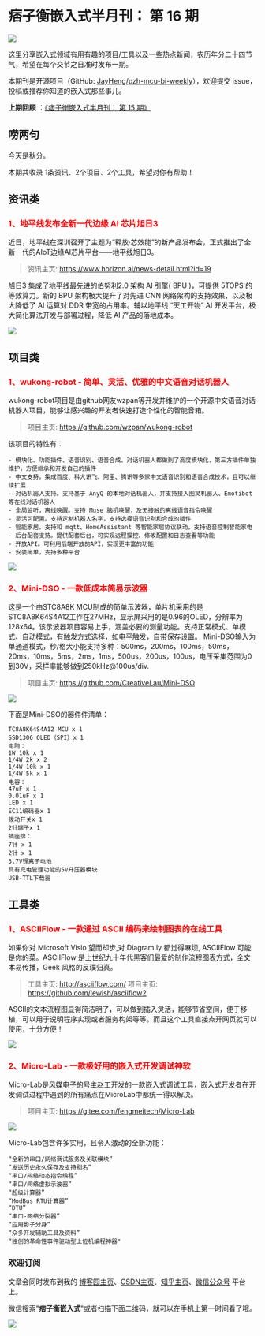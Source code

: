 # 痞子衡嵌入式半月刊： 第 16 期

![](http://henjay724.com/image/cnblogs/pzh_mcu_bi_weekly.PNG)

这里分享嵌入式领域有用有趣的项目/工具以及一些热点新闻，农历年分二十四节气，希望在每个交节之日准时发布一期。

本期刊是开源项目（GitHub: [JayHeng/pzh-mcu-bi-weekly](https://github.com/JayHeng/pzh-mcu-bi-weekly)），欢迎提交 issue，投稿或推荐你知道的嵌入式那些事儿。

**上期回顾** ：[《痞子衡嵌入式半月刊： 第 15 期》](https://www.cnblogs.com/henjay724/p/13625381.html)

## 唠两句

今天是秋分。

本期共收录 1条资讯、2个项目、2个工具，希望对你有帮助！

## 资讯类

### <font color="red">1、地平线发布全新一代边缘 AI 芯片旭日3</font>

近日，地平线在深圳召开了主题为“释放·芯效能”的新产品发布会，正式推出了全新一代的AIoT边缘AI芯片平台——地平线旭日3。

> 资讯主页: https://www.horizon.ai/news-detail.html?id=19 

旭日3 集成了地平线最先进的伯努利2.0 架构 AI 引擎( BPU )，可提供 5TOPS 的等效算力。新的 BPU 架构极大提升了对先进 CNN 网络架构的支持效果，以及极大降低了 AI 运算对 DDR 带宽的占用率。辅以地平线 “天工开物” AI 开发平台，极大简化算法开发与部署过程，降低 AI 产品的落地成本。

![](http://henjay724.com/image/biweekly/horizon_xuri3.PNG)

## 项目类

### <font color="red">1、wukong-robot - 简单、灵活、优雅的中文语音对话机器人</font>

wukong-robot项目是由github网友wzpan等开发并维护的一个开源中文语音对话机器人项目，能够让感兴趣的开发者快速打造个性化的智能音箱。

> 项目主页: https://github.com/wzpan/wukong-robot 

该项目的特性有：

```text
- 模块化。功能插件、语音识别、语音合成、对话机器人都做到了高度模块化，第三方插件单独维护，方便继承和开发自己的插件
- 中文支持。集成百度、科大讯飞、阿里、腾讯等多家中文语音识别和语音合成技术，且可以继续扩展
- 对话机器人支持。支持基于 AnyQ 的本地对话机器人，并支持接入图灵机器人、Emotibot 等在线对话机器人
- 全局监听，离线唤醒。支持 Muse 脑机唤醒，及无接触的离线语音指令唤醒
- 灵活可配置。支持定制机器人名字，支持选择语音识别和合成的插件
- 智能家居。支持和 mqtt、HomeAssistant 等智能家居协议联动，支持语音控制智能家电
- 后台配套支持。提供配套后台，可实现远程操控、修改配置和日志查看等功能
- 开放API。可利用后端开放的API，实现更丰富的功能
- 安装简单，支持多种平台
```

![](http://henjay724.com/image/biweekly/wukong-robot.png)

### <font color="red">2、Mini-DSO - 一款低成本简易示波器</font>

这是一个由STC8A8K MCU制成的简单示波器，单片机采用的是STC8A8K64S4A12工作在27MHz，显示屏采用的是0.96的OLED，分辨率为128x64。该示波器项目容易上手，涵盖必要的测量功能。支持正常模式、单模式、自动模式，有触发方式选择，如电平触发，自带保存设置。
Mini-DSO输入为单通道模式，秒/格大小能支持多种：500ms，200ms，100ms，50ms，20ms，10ms，5ms，2ms，1ms，500us，200us，100us，电压采集范围为0到30V，采样率能够做到250kHz@100us/div.

> 项目主页: https://github.com/CreativeLau/Mini-DSO

![](http://henjay724.com/image/biweekly/Mini-DSO.jpg)

下面是Mini-DSO的器件件清单：

```text
TC8A8K64S4A12 MCU x 1
SSD1306 OLED（SPI）x 1
电阻：
1W 10k x 1
1/4W 2k x 2
1/4W 10k x 1
1/4W 5k x 1
电容：
47uF x 1
0.01uF x 1
LED x 1
EC11编码器x 1
拨动开关x 1
2针端子x 1
插座排：
7针 x 1
2针 x 1
3.7V锂离子电池
具有充电管理功能的5V升压器模块
USB-TTL下载器
```

## 工具类

### <font color="red">1、ASCIIFlow - 一款通过 ASCII 编码来绘制图表的在线工具</font>

如果你对 Microsoft Visio 望而却步,对 Diagram.ly 都觉得麻烦, ASCIIFlow 可能是你的菜。ASCIIFlow 是上世纪九十年代黑客们最爱的制作流程图表方式，全文本易传播，Geek 风格的反璞归真。

> 工具主页: http://asciiflow.com/
> 项目主页: https://github.com/lewish/asciiflow2

ASCII的文本流程图显得简洁明了，可以做到插入灵活，能够节省空间，便于移植，可以用于说明程序实现或者服务构架等等。而且这个工具直接点开网页就可以使用，十分方便！

![](http://henjay724.com/image/biweekly/ASCIIFlow.jpg)

### <font color="red">2、Micro-Lab - 一款极好用的嵌入式开发调试神软</font>

Micro-Lab是风媒电子的号主赵工开发的一款嵌入式调试工具，嵌入式开发者在开发调试过程中遇到的所有痛点在MicroLab中都统一得以解决。

> 项目主页: https://gitee.com/fengmeitech/Micro-Lab

![](http://henjay724.com/image/biweekly/Micro-Lab.png)

Micro-Lab包含许多实用，且令人激动的全新功能：

```text
“全新的串口/网络调试服务及关联模块”
“发送历史永久保存及支持别名”
“串口/网络动态指令编程”
“串口/网络虚拟示波器”
“超级计算器”
“ModBus RTU计算器”
“DTU”
“串口-网络分裂器”
“应用影子分身”
“众多开发辅助工具及资料”
“独创的革命性事件驱动型上位机编程神器"
```

### 欢迎订阅

文章会同时发布到我的 [博客园主页](https://www.cnblogs.com/henjay724/)、[CSDN主页](https://blog.csdn.net/henjay724)、[知乎主页](https://www.zhihu.com/people/henjay724)、[微信公众号](http://weixin.sogou.com/weixin?type=1&query=痞子衡嵌入式) 平台上。

微信搜索"__痞子衡嵌入式__"或者扫描下面二维码，就可以在手机上第一时间看了哦。

![](http://henjay724.com/image/github/pzhMcu_qrcode_258x258.jpg)


